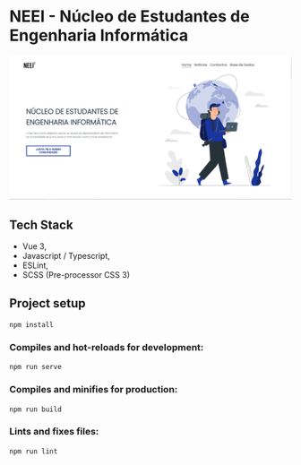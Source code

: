 # NEEI - Núcleo de Estudantes de Engenharia Informática

![NEEI Landing Page](./src/assets/banner.jpg)

## Tech Stack

* Vue 3, 
* Javascript / Typescript, 
* ESLint, 
* SCSS (Pre-processor CSS 3)

## Project setup
```
npm install
```
### Compiles and hot-reloads for development:
```
npm run serve
```

### Compiles and minifies for production:
```
npm run build
```
### Lints and fixes files:
```
npm run lint
```

